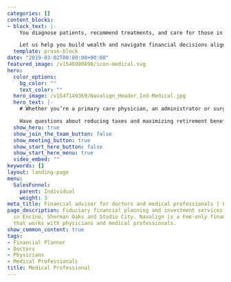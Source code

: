 ```yaml
---
categories: []
content_blocks:
- block_text: |-
    You diagnose patients, recommend treatments, and care for those in need. Wouldn’t it be nice to have a team of financial experts who understand the unique complexities of investing and [financial planning for medical professionals](https://navalign.com/services/individual/medical-professional/ "Fiduciary financial planner in Encino") like you?

    Let us help you build wealth and navigate financial decisions aligned with your life goals. We’d like to show you how you can benefit from our extensive experience working with doctors and medical professionals at all types of practices.
  template: prose-block
date: "2019-03-02T08:00:00+00:00"
featured_image: /v1546980898/icon-medical.svg
hero:
  color_options:
    bg_color: ""
    text_color: ""
  hero_image: /v1547149369/Navalign_Header_Ind-Medical.jpg
  hero_text: |-
    # Whether you’re a primary care physician, an administrator or surgeon, working as a healthcare professional comes with unique financial challenges and opportunities. 

    Have questions about reducing taxes and maximizing retirement benefits? Need help balancing lifestyle goals with paying off med school loans? We help take care of your financial goals, so you can keep caring for your patients. As your financial advocate we collaborate with your accountant, attorney and other trusted advisors, ensuring your best interest always comes first.
  show_hero: true
  show_join_the_team_button: false
  show_meeting_button: true
  show_start_here_button: false
  show_start_here_menu: true
  video_embed: ""
keywords: []
layout: landing-page
menu:
  SalesFunnel:
    parent: Individual
    weight: 3
meta_title: Financial advisor for doctors and medical professionals | Encino
page_description: Fiduciary financial planning and investment services for doctors
  in Encino, Sherman Oaks and Studio City. Navalign is a Fee-only financial planner
  that works with physicians and medical professionals.
show_common_content: true
tags:
- Financial Planner
- Doctors
- Physicians
- Medical Professionals
title: Medical Professional
---
```

